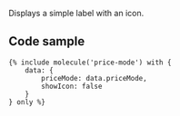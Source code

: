 Displays a simple label with an icon.

## Code sample

```
{% include molecule('price-mode') with {
    data: {
        priceMode: data.priceMode,
        showIcon: false
    }
} only %}
```
